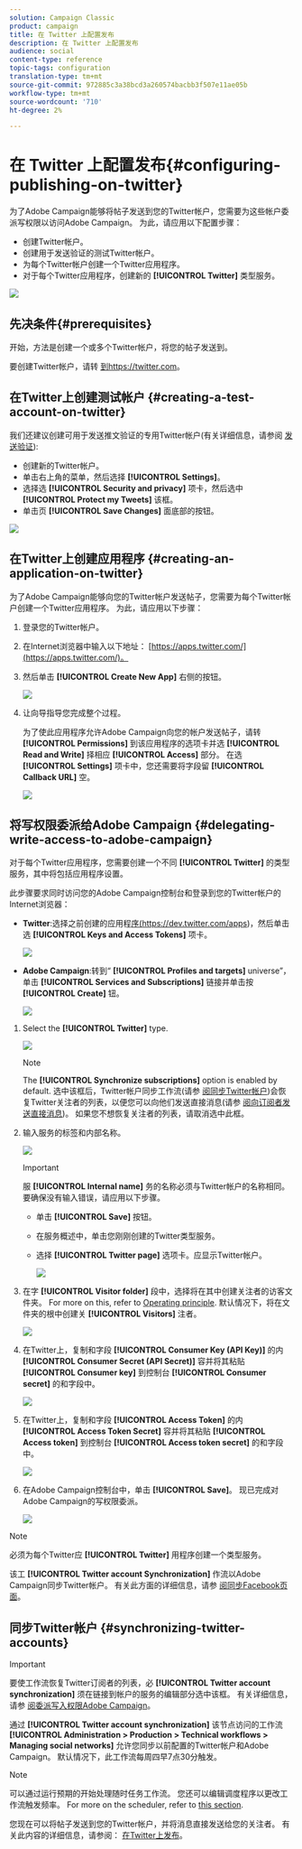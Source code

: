 ```yaml
---
solution: Campaign Classic
product: campaign
title: 在 Twitter 上配置发布
description: 在 Twitter 上配置发布
audience: social
content-type: reference
topic-tags: configuration
translation-type: tm+mt
source-git-commit: 972885c3a38bcd3a260574bacbb3f507e11ae05b
workflow-type: tm+mt
source-wordcount: '710'
ht-degree: 2%

---
```



# 在 Twitter 上配置发布{#configuring-publishing-on-twitter}

为了Adobe Campaign能够将帖子发送到您的Twitter帐户，您需要为这些帐户委派写权限以访问Adobe Campaign。 为此，请应用以下配置步骤：

* 创建Twitter帐户。
* 创建用于发送验证的测试Twitter帐户。
* 为每个Twitter帐户创建一个Twitter应用程序。
* 对于每个Twitter应用程序，创建新的 **[!UICONTROL Twitter]** 类型服务。

![](assets/social_diagram_twitter_service.png)

## 先决条件{#prerequisites}

开始，方法是创建一个或多个Twitter帐户，将您的帖子发送到。

要创建Twitter帐户，请转 [到https://twitter.com](https://twitter.com)。

## 在Twitter上创建测试帐户 {#creating-a-test-account-on-twitter}

我们还建议创建可用于发送推文验证的专用Twitter帐户(有关详细信息，请参阅 [发送验证](../../social/using/publishing-on-twitter.md#sending-the-proof)):

* 创建新的Twitter帐户。
* 单击右上角的菜单，然后选择 **[!UICONTROL Settings]**。
* 选择选 **[!UICONTROL Security and privacy]** 项卡，然后选中 **[!UICONTROL Protect my Tweets]** 该框。
* 单击页 **[!UICONTROL Save Changes]** 面底部的按钮。

![](assets/social_twitter_test_page.png)

## 在Twitter上创建应用程序 {#creating-an-application-on-twitter}

为了Adobe Campaign能够向您的Twitter帐户发送帖子，您需要为每个Twitter帐户创建一个Twitter应用程序。 为此，请应用以下步骤：

1. 登录您的Twitter帐户。
1. 在Internet浏览器中输入以下地址： [https://apps.twitter.com/](https://apps.twitter.com/)。
1. 然后单击 **[!UICONTROL Create New App]** 右侧的按钮。

   ![](assets/social_create_twitter_app_001.png)

1. 让向导指导您完成整个过程。

   为了使此应用程序允许Adobe Campaign向您的帐户发送帖子，请转 **[!UICONTROL Permissions]** 到该应用程序的选项卡并选 **[!UICONTROL Read and Write]** 择相应 **[!UICONTROL Access]** 部分。 在选 **[!UICONTROL Settings]** 项卡中，您还需要将字段留 **[!UICONTROL Callback URL]** 空。

   ![](assets/social_create_twitter_app_002.png)

## 将写权限委派给Adobe Campaign {#delegating-write-access-to-adobe-campaign}

对于每个Twitter应用程序，您需要创建一个不同 **[!UICONTROL Twitter]** 的类型服务，其中将包括应用程序设置。

此步骤要求同时访问您的Adobe Campaign控制台和登录到您的Twitter帐户的Internet浏览器：

* **Twitter**:选择之前创建的应用程[序(](https://dev.twitter.com/apps)https://dev.twitter.com/apps)，然后单击选 **[!UICONTROL Keys and Access Tokens]** 项卡。

   ![](assets/social_twitter_service_002.png)

* **Adobe Campaign**:转到“ **[!UICONTROL Profiles and targets]** universe”，单击 **[!UICONTROL Services and Subscriptions]** 链接并单击按 **[!UICONTROL Create]** 钮。

   ![](assets/social_twitter_service_007.png)

1. Select the **[!UICONTROL Twitter]** type.

   ![](assets/social_twitter_service_008.png)

   >[!NOTE]
   >
   >The **[!UICONTROL Synchronize subscriptions]** option is enabled by default. 选中该框后，Twitter帐户同步工作流(请参 [阅同步Twitter帐户](#synchronizing-twitter-accounts))会恢复Twitter关注者的列表，以便您可以向他们发送直接消息(请参 [阅向订阅者发送直接消息](../../social/using/publishing-on-twitter.md#sending-direct-messages-to-subscribers))。 如果您不想恢复关注者的列表，请取消选中此框。

1. 输入服务的标签和内部名称。

   ![](assets/social_twitter_service_009.png)

   >[!IMPORTANT]
   >
   >服 **[!UICONTROL Internal name]** 务的名称必须与Twitter帐户的名称相同。 要确保没有输入错误，请应用以下步骤。

   * 单击 **[!UICONTROL Save]** 按钮。
   * 在服务概述中，单击您刚刚创建的Twitter类型服务。
   * 选择 **[!UICONTROL Twitter page]** 选项卡。应显示Twitter帐户。

      ![](assets/social_twitter_service_010.png)

1. 在字 **[!UICONTROL Visitor folder]** 段中，选择将在其中创建关注者的访客文件夹。 For more on this, refer to [Operating principle](../../social/using/publishing-on-twitter.md#operating-principle). 默认情况下，将在文件夹的根中创建关 **[!UICONTROL Visitors]** 注者。

   ![](assets/social_twitter_service_010_b.png)

1. 在Twitter上，复制和字段 **[!UICONTROL Consumer Key (API Key)]** 的内 **[!UICONTROL Consumer Secret (API Secret)]** 容并将其粘贴 **[!UICONTROL Consumer key]** 到控制台 **[!UICONTROL Consumer secret]** 的和字段中。

   ![](assets/social_twitter_service_012.png)

1. 在Twitter上，复制和字段 **[!UICONTROL Access Token]** 的内 **[!UICONTROL Access Token Secret]** 容并将其粘贴 **[!UICONTROL Access token]** 到控制台 **[!UICONTROL Access token secret]** 的和字段中。

   ![](assets/social_twitter_service_013.png)

1. 在Adobe Campaign控制台中，单击 **[!UICONTROL Save]**。 现已完成对Adobe Campaign的写权限委派。

   ![](assets/social_twitter_service_014.png)

>[!NOTE]
>
>必须为每个Twitter应 **[!UICONTROL Twitter]** 用程序创建一个类型服务。

该工 **[!UICONTROL Twitter account Synchronization]** 作流以Adobe Campaign同步Twitter帐户。 有关此方面的详细信息，请参 [阅同步Facebook页面](../../social/using/publishing-on-facebook-walls.md#synchronizing-facebook-pages)。

## 同步Twitter帐户 {#synchronizing-twitter-accounts}

>[!IMPORTANT]
>
>要使工作流恢复Twitter订阅者的列表，必 **[!UICONTROL Twitter account synchronization]** 须在链接到帐户的服务的编辑部分选中该框。 有关详细信息，请参 [阅委派写入权限Adobe Campaign](#delegating-write-access-to-adobe-campaign)。

通过 **[!UICONTROL Twitter account synchronization]** 该节点访问的工作流 **[!UICONTROL Administration > Production > Technical workflows > Managing social networks]** 允许您同步以前配置的Twitter帐户和Adobe Campaign。 默认情况下，此工作流每周四早7点30分触发。

>[!NOTE]
>
>可以通过运行预期的开始处理随时任务工作流。 您还可以编辑调度程序以更改工作流触发频率。 For more on the scheduler, refer to [this section](../../workflow/using/scheduler.md).

您现在可以将帖子发送到您的Twitter帐户，并将消息直接发送给您的关注者。 有关此内容的详细信息，请参阅： [在Twitter上发布](../../social/using/publishing-on-twitter.md)。
